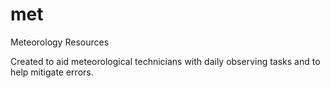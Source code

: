 # met
Meteorology Resources

Created to aid meteorological technicians with daily observing tasks and to help mitigate errors. 
